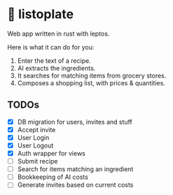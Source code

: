 # 🥔 listoplate

Web app written in rust with leptos.

Here is what it can do for you:

1. Enter the text of a recipe.
2. AI extracts the ingredients.
3. It searches for matching items from grocery stores.
4. Composes a shopping list, with prices & quantities.

## TODOs

- [x] DB migration for users, invites and stuff
- [x] Accept invite
- [x] User Login
- [x] User Logout
- [x] Auth wrapper for views
- [ ] Submit recipe
- [ ] Search for items matching an ingredient
- [ ] Bookkeeping of AI costs
- [ ] Generate invites based on current costs
